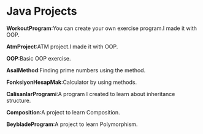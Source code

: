 <h1>Java Projects </h1>


**WorkoutProgram**:You can create your own exercise program.I made it with OOP.

**AtmProject**:ATM project.I made it with OOP.

**OOP**:Basic OOP exercise.

**AsalMethod**:Finding prime numbers using the method.

**FonksiyonHesapMak**:Calculator by using methods.

**CalisanlarProgrami**:A program I created to learn about inheritance structure.

**Composition**:A project to learn Composition.

**BeybladeProgram**:A project to learn Polymorphism.
